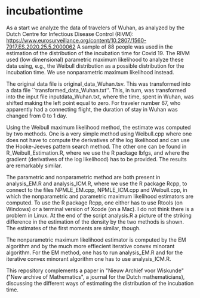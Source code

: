# incubationtime

As a start we analyze the data of travelers of Wuhan, as analyzed by the Dutch Centre for Infectious Disease Control (RIVM): https://www.eurosurveillance.org/content/10.2807/1560-7917.ES.2020.25.5.2000062 A sample of 88 people was used in the estimation of the distribution of the incubation time for Covid 19. The RIVM used (low dimensional) parametric maximum likelihood to analyze these data using, e.g., the Weibull distribution as a possible distribution for the incubation time. We use nonparametric maximum likelihood instead.

The original data file is original_data_Wuhan.tsv. This was transformed into a data file ``transformed_data_Wuhan.txt''. This, in turn, was transformed into the input file inputdata_Wuhan.txt, where the time, spent in Wuhan, was shifted making the left point equal to zero. For traveler number 67, who apparently had a connecting flight, the duration of stay in Wuhan was changed from 0 to 1 day.

Using the Weibull maximum likelihood method, the estimate was computed by two methods. One is a very simple method using Weibull.cpp where one does not have to compute the derivatives of the log likelihood and can use the Hooke-Jeeves pattern search method. The other one can be found in R_Weibull_Estimation.R, where we use the R package lbfgs, and where the gradient (derivatives of the log likelihood) has to be provided. The results are remarkably similar.

The parametric and nonparametric method are both present in analysis_EM.R and analysis_ICM.R, where we use the R package Rcpp, to connect to the files NPMLE_EM.cpp, NPMLE_ICM.cpp and Weibull.cpp, in which the nonparametric and parametric maximum likelihood estimators are computed. To use the R package Rcpp, one either has to use Rtools (on Windows) or a terminal version of Xcode (on a Mac). I do not think there is a problem in Linux. At the end of the script analysis.R a picture of the striking difference in the estimation of the density by the two methods is shown. The estimates of the first moments are similar, though.

The nonparametric maximum likelihood estimator is computed by the EM algorithm and by the much more effiecient iterative convex minorant algorithm. For the EM method, one has to run analysis_EM.R and for the iterative convex minorant algorithm one has to use analysis_ICM.R.

This repository complements a paper in "Nieuw Archief voor Wiskunde" ("New archive of Mathematics", a journal for the Dutch mathematicians), discussing the different ways of estimating the distribution of the incubation time.
